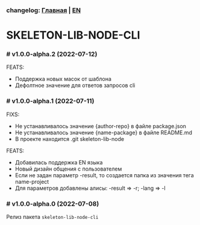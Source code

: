 ### changelog: [Главная](./../README.md) | [EN](./CHANGELOG-EN.md)

# SKELETON-LIB-NODE-CLI

### # v1.0.0-alpha.2 (2022-07-12)

FEATS:

- Поддержка новых масок от шаблона
- Дефолтное значение для ответов запросов cli

### # v1.0.0-alpha.1 (2022-07-11)

FIXS:

- Не устанавливалось значение {author-repo} в файле package.json
- Не устанавливалось значение {name-package} в файле README.md
- В проекте находится .git skeleton-lib-node

FEATS:

- Добавилась поддержка EN языка
- Новый дизайн общения с пользователем
- Если не задан параметр -result, то создается папка из значения тега name-project
- Для параметров добавлены алисы: -result => -r; -lang => -l

### # v1.0.0-alpha.0 (2022-07-08)

Релиз пакета `skeleton-lib-node-cli`
